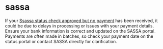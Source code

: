 # sassa

If your [Ssassa status check approved but no payment](https://srd-sassa-gov.co.za/sassa-r350-grant-status-approved-but-no-payment-date/) has been received, it could be due to delays in processing or issues with your payment details. Ensure your bank information is correct and updated on the SASSA portal. Payments are often made in batches, so check your payment date on the status portal or contact SASSA directly for clarification.
